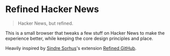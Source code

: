 # Refined Hacker News

> Hacker News, but refined.

This is a small browser that tweaks a few stuff on Hacker News to make the experience better, while keeping the core design principles and place.

Heavily inspired by [Sindre Sorhus](https://github.com/sindresorhus)'s extension [Refined GitHub](https://github.com/sindresorhus/refined-github).